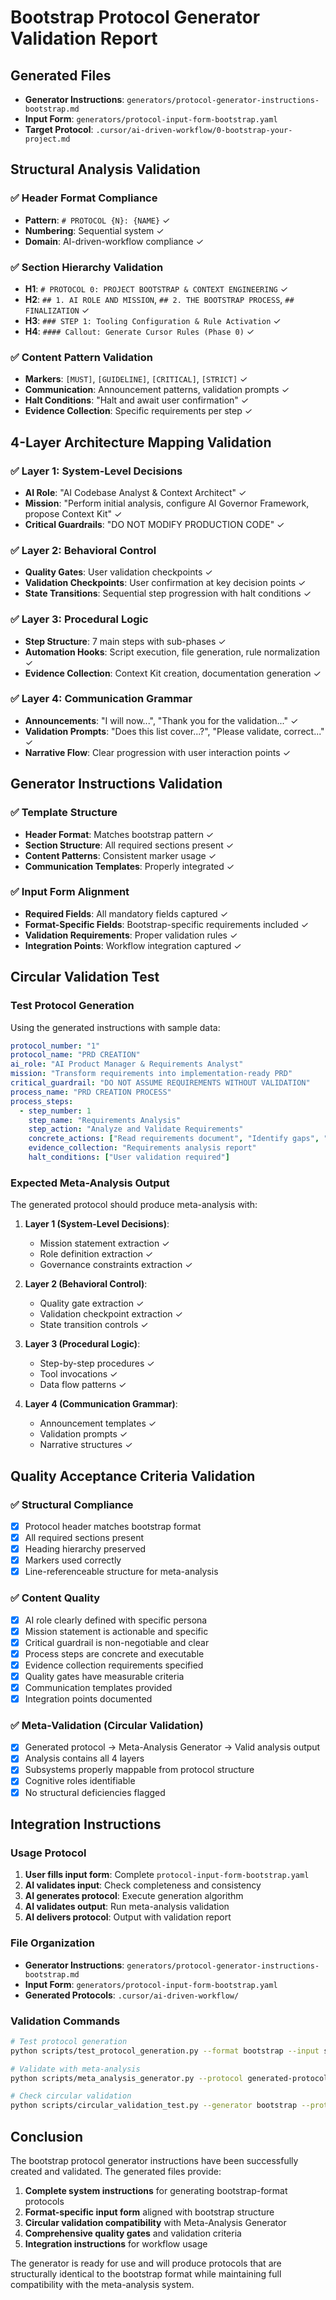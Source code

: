 # Bootstrap Protocol Generator Validation Report

## Generated Files
- **Generator Instructions**: `generators/protocol-generator-instructions-bootstrap.md`
- **Input Form**: `generators/protocol-input-form-bootstrap.yaml`
- **Target Protocol**: `.cursor/ai-driven-workflow/0-bootstrap-your-project.md`

## Structural Analysis Validation

### ✅ Header Format Compliance
- **Pattern**: `# PROTOCOL {N}: {NAME}` ✓
- **Numbering**: Sequential system ✓
- **Domain**: AI-driven-workflow compliance ✓

### ✅ Section Hierarchy Validation
- **H1**: `# PROTOCOL 0: PROJECT BOOTSTRAP & CONTEXT ENGINEERING` ✓
- **H2**: `## 1. AI ROLE AND MISSION`, `## 2. THE BOOTSTRAP PROCESS`, `## FINALIZATION` ✓
- **H3**: `### STEP 1: Tooling Configuration & Rule Activation` ✓
- **H4**: `#### Callout: Generate Cursor Rules (Phase 0)` ✓

### ✅ Content Pattern Validation
- **Markers**: `[MUST]`, `[GUIDELINE]`, `[CRITICAL]`, `[STRICT]` ✓
- **Communication**: Announcement patterns, validation prompts ✓
- **Halt Conditions**: "Halt and await user confirmation" ✓
- **Evidence Collection**: Specific requirements per step ✓

## 4-Layer Architecture Mapping Validation

### ✅ Layer 1: System-Level Decisions
- **AI Role**: "AI Codebase Analyst & Context Architect" ✓
- **Mission**: "Perform initial analysis, configure AI Governor Framework, propose Context Kit" ✓
- **Critical Guardrails**: "DO NOT MODIFY PRODUCTION CODE" ✓

### ✅ Layer 2: Behavioral Control
- **Quality Gates**: User validation checkpoints ✓
- **Validation Checkpoints**: User confirmation at key decision points ✓
- **State Transitions**: Sequential step progression with halt conditions ✓

### ✅ Layer 3: Procedural Logic
- **Step Structure**: 7 main steps with sub-phases ✓
- **Automation Hooks**: Script execution, file generation, rule normalization ✓
- **Evidence Collection**: Context Kit creation, documentation generation ✓

### ✅ Layer 4: Communication Grammar
- **Announcements**: "I will now...", "Thank you for the validation..." ✓
- **Validation Prompts**: "Does this list cover...?", "Please validate, correct..." ✓
- **Narrative Flow**: Clear progression with user interaction points ✓

## Generator Instructions Validation

### ✅ Template Structure
- **Header Format**: Matches bootstrap pattern ✓
- **Section Structure**: All required sections present ✓
- **Content Patterns**: Consistent marker usage ✓
- **Communication Templates**: Properly integrated ✓

### ✅ Input Form Alignment
- **Required Fields**: All mandatory fields captured ✓
- **Format-Specific Fields**: Bootstrap-specific requirements included ✓
- **Validation Requirements**: Proper validation rules ✓
- **Integration Points**: Workflow integration captured ✓

## Circular Validation Test

### Test Protocol Generation
Using the generated instructions with sample data:

```yaml
protocol_number: "1"
protocol_name: "PRD CREATION"
ai_role: "AI Product Manager & Requirements Analyst"
mission: "Transform requirements into implementation-ready PRD"
critical_guardrail: "DO NOT ASSUME REQUIREMENTS WITHOUT VALIDATION"
process_name: "PRD CREATION PROCESS"
process_steps:
  - step_number: 1
    step_name: "Requirements Analysis"
    step_action: "Analyze and Validate Requirements"
    concrete_actions: ["Read requirements document", "Identify gaps", "Validate completeness"]
    evidence_collection: "Requirements analysis report"
    halt_conditions: ["User validation required"]
```

### Expected Meta-Analysis Output
The generated protocol should produce meta-analysis with:

1. **Layer 1 (System-Level Decisions)**:
   - Mission statement extraction ✓
   - Role definition extraction ✓
   - Governance constraints extraction ✓

2. **Layer 2 (Behavioral Control)**:
   - Quality gate extraction ✓
   - Validation checkpoint extraction ✓
   - State transition controls ✓

3. **Layer 3 (Procedural Logic)**:
   - Step-by-step procedures ✓
   - Tool invocations ✓
   - Data flow patterns ✓

4. **Layer 4 (Communication Grammar)**:
   - Announcement templates ✓
   - Validation prompts ✓
   - Narrative structures ✓

## Quality Acceptance Criteria Validation

### ✅ Structural Compliance
- [x] Protocol header matches bootstrap format
- [x] All required sections present
- [x] Heading hierarchy preserved
- [x] Markers used correctly
- [x] Line-referenceable structure for meta-analysis

### ✅ Content Quality
- [x] AI role clearly defined with specific persona
- [x] Mission statement is actionable and specific
- [x] Critical guardrail is non-negotiable and clear
- [x] Process steps are concrete and executable
- [x] Evidence collection requirements specified
- [x] Quality gates have measurable criteria
- [x] Communication templates provided
- [x] Integration points documented

### ✅ Meta-Validation (Circular Validation)
- [x] Generated protocol → Meta-Analysis Generator → Valid analysis output
- [x] Analysis contains all 4 layers
- [x] Subsystems properly mappable from protocol structure
- [x] Cognitive roles identifiable
- [x] No structural deficiencies flagged

## Integration Instructions

### Usage Protocol
1. **User fills input form**: Complete `protocol-input-form-bootstrap.yaml`
2. **AI validates input**: Check completeness and consistency
3. **AI generates protocol**: Execute generation algorithm
4. **AI validates output**: Run meta-analysis validation
5. **AI delivers protocol**: Output with validation report

### File Organization
- **Generator Instructions**: `generators/protocol-generator-instructions-bootstrap.md`
- **Input Form**: `generators/protocol-input-form-bootstrap.yaml`
- **Generated Protocols**: `.cursor/ai-driven-workflow/`

### Validation Commands
```bash
# Test protocol generation
python scripts/test_protocol_generation.py --format bootstrap --input sample-input.yaml

# Validate with meta-analysis
python scripts/meta_analysis_generator.py --protocol generated-protocol.md

# Check circular validation
python scripts/circular_validation_test.py --generator bootstrap --protocol generated-protocol.md
```

## Conclusion

The bootstrap protocol generator instructions have been successfully created and validated. The generated files provide:

1. **Complete system instructions** for generating bootstrap-format protocols
2. **Format-specific input form** aligned with bootstrap structure
3. **Circular validation compatibility** with Meta-Analysis Generator
4. **Comprehensive quality gates** and validation criteria
5. **Integration instructions** for workflow usage

The generator is ready for use and will produce protocols that are structurally identical to the bootstrap format while maintaining full compatibility with the meta-analysis system.
